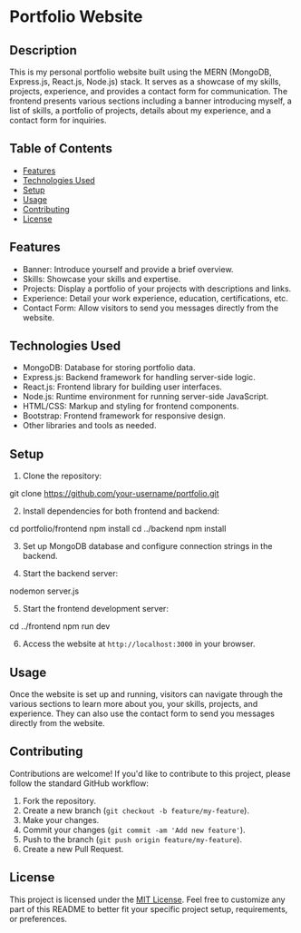 # Portfolio Website

## Description

This is my personal portfolio website built using the MERN (MongoDB, Express.js, React.js, Node.js) stack. It serves as a showcase of my skills, projects, experience, and provides a contact form for communication. The frontend presents various sections including a banner introducing myself, a list of skills, a portfolio of projects, details about my experience, and a contact form for inquiries.

## Table of Contents

- [Features](#features)
- [Technologies Used](#technologies-used)
- [Setup](#setup)
- [Usage](#usage)
- [Contributing](#contributing)
- [License](#license)

## Features

- Banner: Introduce yourself and provide a brief overview.
- Skills: Showcase your skills and expertise.
- Projects: Display a portfolio of your projects with descriptions and links.
- Experience: Detail your work experience, education, certifications, etc.
- Contact Form: Allow visitors to send you messages directly from the website.

## Technologies Used

- MongoDB: Database for storing portfolio data.
- Express.js: Backend framework for handling server-side logic.
- React.js: Frontend library for building user interfaces.
- Node.js: Runtime environment for running server-side JavaScript.
- HTML/CSS: Markup and styling for frontend components.
- Bootstrap: Frontend framework for responsive design.
- Other libraries and tools as needed.

## Setup

1. Clone the repository:

git clone https://github.com/your-username/portfolio.git


2. Install dependencies for both frontend and backend:

cd portfolio/frontend
npm install
cd ../backend
npm install


3. Set up MongoDB database and configure connection strings in the backend.

4. Start the backend server:

nodemon server.js

5. Start the frontend development server:

cd ../frontend
npm run dev

6. Access the website at `http://localhost:3000` in your browser.

## Usage

Once the website is set up and running, visitors can navigate through the various sections to learn more about you, your skills, projects, and experience. They can also use the contact form to send you messages directly from the website.

## Contributing

Contributions are welcome! If you'd like to contribute to this project, please follow the standard GitHub workflow:

1. Fork the repository.
2. Create a new branch (`git checkout -b feature/my-feature`).
3. Make your changes.
4. Commit your changes (`git commit -am 'Add new feature'`).
5. Push to the branch (`git push origin feature/my-feature`).
6. Create a new Pull Request.

## License

This project is licensed under the [MIT License](LICENSE).
Feel free to customize any part of this README to better fit your specific project setup, requirements, or preferences.
